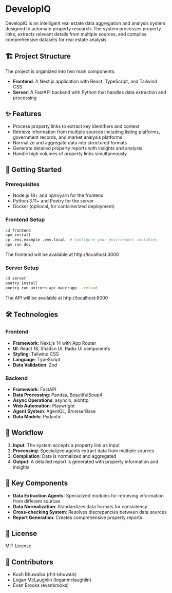 # DevelopIQ

DevelopIQ is an intelligent real estate data aggregation and analysis system designed to automate property research. The system processes property links, extracts relevant details from multiple sources, and compiles comprehensive datasets for real estate analysis.

## 🏗️ Project Structure

The project is organized into two main components:

- **Frontend**: A Next.js application with React, TypeScript, and Tailwind CSS
- **Server**: A FastAPI backend with Python that handles data extraction and processing

## ✨ Features

- Process property links to extract key identifiers and context
- Retrieve information from multiple sources including listing platforms, government records, and market analysis platforms
- Normalize and aggregate data into structured formats
- Generate detailed property reports with insights and analysis
- Handle high volumes of property links simultaneously

## 🚀 Getting Started

### Prerequisites

- Node.js 18+ and npm/yarn for the frontend
- Python 3.11+ and Poetry for the server
- Docker (optional, for containerized deployment)

### Frontend Setup

```bash
cd frontend
npm install
cp .env.example .env.local  # Configure your environment variables
npm run dev
```

The frontend will be available at http://localhost:3000

### Server Setup

```bash
cd server
poetry install
poetry run uvicorn api.main:app --reload
```

The API will be available at http://localhost:8000

## 🛠️ Technologies

### Frontend
- **Framework**: Next.js 14 with App Router
- **UI**: React 18, Shadcn UI, Radix UI components
- **Styling**: Tailwind CSS
- **Language**: TypeScript
- **Data Validation**: Zod

### Backend
- **Framework**: FastAPI
- **Data Processing**: Pandas, BeautifulSoup4
- **Async Operations**: asyncio, aiohttp
- **Web Automation**: Playwright
- **Agent System**: AgentQL, BrowserBase
- **Data Models**: Pydantic

## 🔄 Workflow

1. **Input**: The system accepts a property link as input
2. **Processing**: Specialized agents extract data from multiple sources
3. **Compilation**: Data is normalized and aggregated
4. **Output**: A detailed report is generated with property information and insights

## 🧩 Key Components

- **Data Extraction Agents**: Specialized modules for retrieving information from different sources
- **Data Normalization**: Standardizes data formats for consistency
- **Cross-checking System**: Resolves discrepancies between data sources
- **Report Generation**: Creates comprehensive property reports

## 📝 License

MIT License

## 👥 Contributors

- Kush Bhuwalka (rhit-bhuwalk)
- Logan McLaughlin (loganmclaughlin)
- Evan Brooks (evanbrooks)
